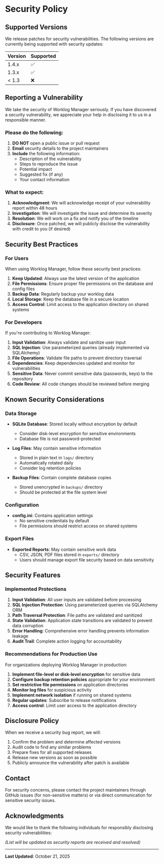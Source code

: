 # Security Policy

## Supported Versions

We release patches for security vulnerabilities. The following versions are currently being supported with security updates:

| Version | Supported          |
| ------- | ------------------ |
| 1.4.x   | :white_check_mark: |
| 1.3.x   | :white_check_mark: |
| < 1.3   | :x:                |

## Reporting a Vulnerability

We take the security of Worklog Manager seriously. If you have discovered a security vulnerability, we appreciate your help in disclosing it to us in a responsible manner.

### Please do the following:

1. **DO NOT** open a public issue or pull request
2. **Email** security details to the project maintainers
3. **Include** the following information:
   - Description of the vulnerability
   - Steps to reproduce the issue
   - Potential impact
   - Suggested fix (if any)
   - Your contact information

### What to expect:

1. **Acknowledgment**: We will acknowledge receipt of your vulnerability report within 48 hours
2. **Investigation**: We will investigate the issue and determine its severity
3. **Resolution**: We will work on a fix and notify you of the timeline
4. **Disclosure**: Once patched, we will publicly disclose the vulnerability with credit to you (if desired)

## Security Best Practices

### For Users

When using Worklog Manager, follow these security best practices:

1. **Keep Updated**: Always use the latest version of the application
2. **File Permissions**: Ensure proper file permissions on the database and config files
3. **Backup Data**: Regularly backup your worklog data
4. **Local Storage**: Keep the database file in a secure location
5. **Access Control**: Limit access to the application directory on shared systems

### For Developers

If you're contributing to Worklog Manager:

1. **Input Validation**: Always validate and sanitize user input
2. **SQL Injection**: Use parameterized queries (already implemented via SQLAlchemy)
3. **File Operations**: Validate file paths to prevent directory traversal
4. **Dependencies**: Keep dependencies updated and monitor for vulnerabilities
5. **Sensitive Data**: Never commit sensitive data (passwords, keys) to the repository
6. **Code Review**: All code changes should be reviewed before merging

## Known Security Considerations

### Data Storage

- **SQLite Database**: Stored locally without encryption by default
  - Consider disk-level encryption for sensitive environments
  - Database file is not password-protected
  
- **Log Files**: May contain sensitive information
  - Stored in plain text in `logs/` directory
  - Automatically rotated daily
  - Consider log retention policies

- **Backup Files**: Contain complete database copies
  - Stored unencrypted in `backups/` directory
  - Should be protected at the file system level

### Configuration

- **config.ini**: Contains application settings
  - No sensitive credentials by default
  - File permissions should restrict access on shared systems

### Export Files

- **Exported Reports**: May contain sensitive work data
  - CSV, JSON, PDF files stored in `exports/` directory
  - Users should manage export file security based on data sensitivity

## Security Features

### Implemented Protections

1. **Input Validation**: All user inputs are validated before processing
2. **SQL Injection Protection**: Using parameterized queries via SQLAlchemy ORM
3. **Path Traversal Protection**: File paths are validated and sanitized
4. **State Validation**: Application state transitions are validated to prevent data corruption
5. **Error Handling**: Comprehensive error handling prevents information leakage
6. **Audit Trail**: Complete action logging for accountability

### Recommendations for Production Use

For organizations deploying Worklog Manager in production:

1. **Implement file-level or disk-level encryption** for sensitive data
2. **Configure backup retention policies** appropriate for your environment
3. **Set restrictive file permissions** on application directories
4. **Monitor log files** for suspicious activity
5. **Implement network isolation** if running on shared systems
6. **Regular updates**: Subscribe to release notifications
7. **Access control**: Limit user access to the application directory

## Disclosure Policy

When we receive a security bug report, we will:

1. Confirm the problem and determine affected versions
2. Audit code to find any similar problems
3. Prepare fixes for all supported releases
4. Release new versions as soon as possible
5. Publicly announce the vulnerability after patch is available

## Contact

For security concerns, please contact the project maintainers through GitHub issues (for non-sensitive matters) or via direct communication for sensitive security issues.

## Acknowledgments

We would like to thank the following individuals for responsibly disclosing security vulnerabilities:

*(List will be updated as security reports are received and resolved)*

---

**Last Updated**: October 21, 2025
